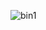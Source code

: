 ![bin1](https://user-images.githubusercontent.com/38155910/83901259-6c782400-a795-11ea-9d4c-a6f7ea9dd648.JPG)

